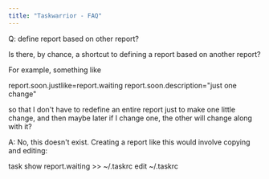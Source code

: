 ```yaml
---
title: "Taskwarrior - FAQ"
---
```


Q: define report based on other report?

Is there, by chance, a shortcut to defining a report based on another report?

 

For example, something like

 

report.soon.justlike=report.waiting
report.soon.description="just one change"
 

so that I don't have to redefine an entire report just to make one little change, and then maybe later if I change one, the other will change along with it?

A: No, this doesn't exist.
Creating a report like this would involve copying and editing:

task show report.waiting >> ~/.taskrc
edit ~/.taskrc

